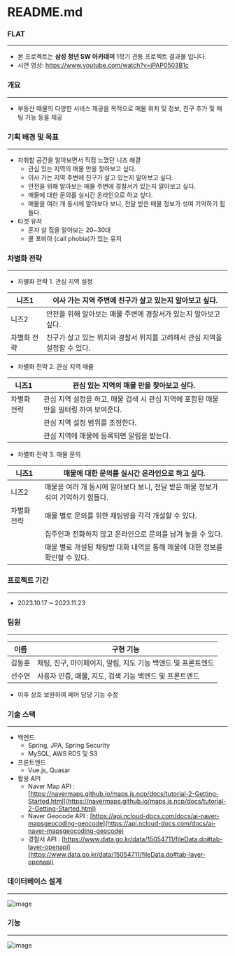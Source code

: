 # README.md

### FLAT

---

- 본 프로젝트는 **삼성 청년 SW 아카데미** 1학기 관통 프로젝트 결과물 입니다.
- 시연 영상: https://www.youtube.com/watch?v=jPAP0503B1c

### 개요

---

- 부동산 매물의 다양한 서비스 제공을 목적으로 매물 위치 및 정보, 친구 추가 및 채팅 기능 등을 제공

### 기획 배경 및 목표

---

- 자취할 공간을 알아보면서 직접 느꼈던 니즈 해결
    - 관심 있는 지역의 매물 만을 찾아보고 싶다.
    - 이사 가는 지역 주변에 친구가 살고 있는지 알아보고 싶다.
    - 안전을 위해 알아보는 매물 주변에 경찰서가 있는지 알아보고 싶다.
    - 매물에 대한 문의를 실시간 온라인으로 하고 싶다.
    - 매물을 여러 개 동시에 알아보다 보니, 전달 받은 매물 정보가 섞여 기억하기 힘들다.
- 타겟 유저
    - 혼자 살 집을 알아보는 20~30대
    - 콜 포비아 (call phobia)가 있는 유저

### 차별화 전략

---

- 차별화 전략 1. 관심 지역 설정

| 니즈1 | 이사 가는 지역 주변에 친구가 살고 있는지 알아보고 싶다. |
| --- | --- |
| 니즈2 | 안전을 위해 알아보는 매물 주변에 경찰서가 있는지 알아보고 싶다. |
| 차별화 전략 | 친구가 살고 있는 위치와 경찰서 위치를 고려해서 관심 지역을 설정할 수 있다. |
- 차별화 전략 2. 관심 지역 매물

| 니즈1 | 관심 있는 지역의 매물 만을 찾아보고 싶다. |
| --- | --- |
| 차별화 전략 | 관심 지역 설정을 하고, 매물 검색 시 관심 지역에 포함된 매물 만을 필터링 하여 보여준다.  |
|  | 관심 지역 설정 범위를 조정한다. |
|  | 관심 지역에 매물에 등록되면 알림을 받는다. |

- 차별화 전략 3. 매물 문의

| 니즈1 | 매물에 대한 문의를 실시간 온라인으로 하고 싶다. |
| --- | --- |
| 니즈2 | 매물을 여러 개 동시에 알아보다 보니, 전달 받은 매물 정보가 섞여 기억하기 힘들다.  |
| 차별화 전략 | 매물 별로 문의를 위한 채팅방을 각각 개설할 수 있다. |
|  | 집주인과 전화하지 않고 온라인으로 문의를 남겨 놓을 수 있다. |
|  | 매물 별로 개설된 채팅방 대화 내역을 통해 매물에 대한 정보를 확인할 수 있다. |

### 프로젝트 기간

---

- 2023.10.17 ~ 2023.11.23

### 팀원

---

| 이름 | 구현 기능 |
| --- | --- |
| 김동훈 | 채팅, 친구, 마이페이지, 알림, 지도 기능 백엔드 및 프론트엔드 |
| 선수연 | 사용자 인증, 매물, 지도, 검색 기능 백엔드 및 프론트엔드 |
- 이후 상호 보완하여 페어 담당 기능 수정

### 기술 스택

---

- 백엔드
    - Spring, JPA, Spring Security
    - MySQL, AWS RDS 및 S3
- 프론트엔드
    - Vue.js, Quasar
- 활용 API
    - Naver Map API : [https://navermaps.github.io/maps.js.ncp/docs/tutorial-2-Getting-Started.html](https://navermaps.github.io/maps.js.ncp/docs/tutorial-2-Getting-Started.html)
    - Naver Geocode API : [https://api.ncloud-docs.com/docs/ai-naver-mapsgeocoding-geocode](https://api.ncloud-docs.com/docs/ai-naver-mapsgeocoding-geocode)
    - 경찰서 API : [https://www.data.go.kr/data/15054711/fileData.do#tab-layer-openapi](https://www.data.go.kr/data/15054711/fileData.do#tab-layer-openapi)

### 데이터베이스 설계

---
![image](https://github.com/ssafy-flat/flat/assets/77823761/33cf4ab4-1825-4895-87c8-931b0b363873)


### 기능

---
![image](https://github.com/ssafy-flat/flat/assets/77823761/bd074fed-6795-4079-9b80-d2686168d261)
